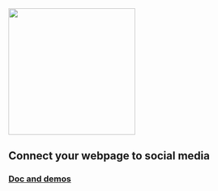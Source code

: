 <img src="https://parsagholipour.github.io/sharee-doc/logo.png" width="250">

## Connect your webpage to social media
### [Doc and demos](https://parsagholipour.github.io/sharee-doc)
